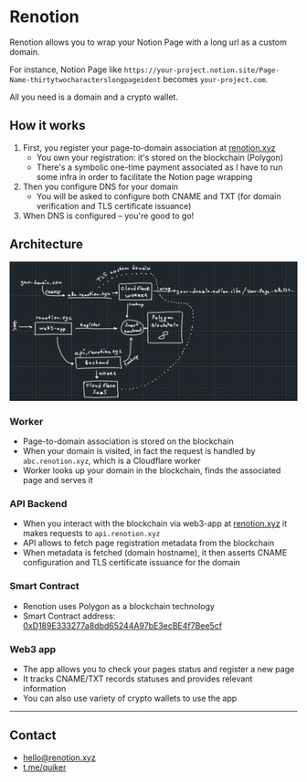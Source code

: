 # Renotion

Renotion allows you to wrap your Notion Page with a long url as a custom domain.

For instance, Notion Page like `https://your-project.notion.site/Page-Name-thirtytwocharacterslongpageident`
becomes `your-project.com`.

All you need is a domain and a crypto wallet.

## How it works
1. First, you register your page-to-domain association at [renotion.xyz](https://renotion.xyz/)
    - You own your registration: it's stored on the blockchain (Polygon)
    - There's a symbolic one-time payment associated as I have to run some infra in order to facilitate the Notion page wrapping
2. Then you configure DNS for your domain
    - You will be asked to configure both CNAME and TXT (for domain verification and TLS certificate issuance)
3. When DNS is configured – you're good to go!

## Architecture
![](./assets/schema.jpg)

### Worker
- Page-to-domain association is stored on the blockchain
- When your domain is visited, in fact the request is handled by `abc.renotion.xyz`, which is a Cloudflare worker
- Worker looks up your domain in the blockchain, finds the associated page and serves it

### API Backend
- When you interact with the blockchain via web3-app at [renotion.xyz](https://renotion.xyz) it makes requests to `api.renotion.xyz`
- API allows to fetch page registration metadata from the blockchain
- When metadata is fetched (domain hostname), it then asserts CNAME configuration and TLS certificate issuance for the domain

### Smart Contract
- Renotion uses Polygon as a blockchain technology
- Smart Contract address: [0xD189E333277a8dbd65244A97bE3ecBE4f7Bee5cf](https://polygonscan.com/address/0xD189E333277a8dbd65244A97bE3ecBE4f7Bee5cf)

### Web3 app
- The app allows you to check your pages status and register a new page
- It tracks CNAME/TXT records statuses and provides relevant information
- You can also use variety of crypto wallets to use the app

---
## Contact

- [hello@renotion.xyz](mailto:hello@renotion.xyz)
- [t.me/quiker](https://t.me/quiker)
